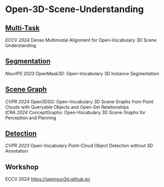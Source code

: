 # Open-3D-Scene-Understanding

## [Multi-Task]()
*ECCV 2024* Dense Multimodal Alignment for Open-Vocabulary 3D Scene Understanding  

## [Segmentation]()
*NeurIPS 2023* OpenMask3D: Open-Vocabulary 3D Instance Segmentation  

## [Scene Graph]()
*CVPR 2024* Open3DSG: Open-Vocabulary 3D Scene Graphs from Point Clouds with Queryable Objects and Open-Set Relationships  
*ICRA 2024* ConceptGraphs: Open-Vocabulary 3D Scene Graphs for Perception and Planning

## [Detection]()
*CVPR 2023* Open-Vocabulary Point-Cloud Object Detection without 3D Annotation  

## Workshop
ECCV 2024 https://opensun3d.github.io/  

